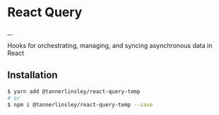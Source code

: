 # React Query

<a href="https://travis-ci.org/react-query/react-query" target="\_parent">
  <img alt="" src="https://travis-ci.org/react-query/react-query.svg?branch=master" />
</a>
<a href="https://npmjs.com/package/react-query" target="\_parent">
  <img alt="" src="https://img.shields.io/npm/dm/react-query.svg" />
</a>
<a href="https://github.com/tannerlinsley/react-query" target="\_parent">
  <img alt="" src="https://img.shields.io/github/stars/react-query/react-query.svg?style=social&label=Star" />
</a>
<a href="https://twitter.com/tannerlinsley" target="\_parent">
  <img alt="" src="https://img.shields.io/twitter/follow/tannerlinsley.svg?style=social&label=Follow" />
</a>

Hooks for orchestrating, managing, and syncing asynchronous data in React

## Installation

```bash
$ yarn add @tannerlinsley/react-query-temp
# or
$ npm i @tannerlinsley/react-query-temp --save
```
